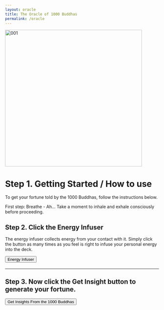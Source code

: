 ```yaml
---
layout: oracle
title: The Oracle of 1000 Buddhas
permalink: /oracle
---
```


<div class="uk-text-center">
<img src="{{"/screenshot.jpg" | relative_url}}" alt="001"  width="448" height="448"></div>

# Step 1. Getting Started / How to use

To get your fortune told by the 1000 Buddhas, follow the instructions below.

First step: Breathe - Ah... Take a moment to inhale and exhale consciously before proceeding.


## Step 2. Click the Energy Infuser

The energy infuser collects energy from your contact with it. Simply click the button as many times as you feel is right to infuse your personal energy into the deck.

<main class="uk-text-center">
<button onclick="getRandom()" id="btn1" class="uk-button uk-button-primary uk-width-1-1">Energy Infuser</button>
<h4 id="number"></h4>
<div class="uk-container"><span id="clickprogress"></span></div>
</main>

***

## Step 3. Now click the Get Insight button to generate your fortune.

<div class="uk-text-center">
<input class="Randombutton uk-button uk-button-primary uk-width-1-1" type="button" value="Get Insights From the 1000 Buddhas" onclick="randomImg()">
<div id="insight" class="uk-align-center"></div>
</div>

